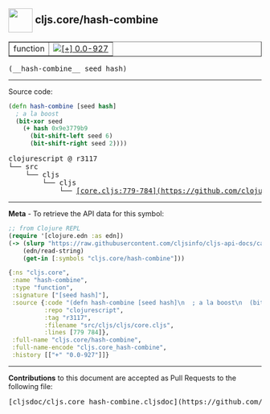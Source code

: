 ## <img width="48px" valign="middle" src="http://i.imgur.com/Hi20huC.png"> cljs.core/hash-combine

 <table border="1">
<tr>

<td>function</td>
<td><a href="https://github.com/cljsinfo/cljs-api-docs/tree/0.0-927"><img valign="middle" alt="[+] 0.0-927" src="https://img.shields.io/badge/+-0.0--927-lightgrey.svg"></a> </td>
</tr>
</table>

 <samp>
(__hash-combine__ seed hash)<br>
</samp>

---





Source code:

```clj
(defn hash-combine [seed hash]
  ; a la boost
  (bit-xor seed
    (+ hash 0x9e3779b9
      (bit-shift-left seed 6)
      (bit-shift-right seed 2))))
```

 <pre>
clojurescript @ r3117
└── src
    └── cljs
        └── cljs
            └── <ins>[core.cljs:779-784](https://github.com/clojure/clojurescript/blob/r3117/src/cljs/cljs/core.cljs#L779-L784)</ins>
</pre>


---

__Meta__ - To retrieve the API data for this symbol:

```clj
;; from Clojure REPL
(require '[clojure.edn :as edn])
(-> (slurp "https://raw.githubusercontent.com/cljsinfo/cljs-api-docs/catalog/cljs-api.edn")
    (edn/read-string)
    (get-in [:symbols "cljs.core/hash-combine"]))
```

```clj
{:ns "cljs.core",
 :name "hash-combine",
 :type "function",
 :signature ["[seed hash]"],
 :source {:code "(defn hash-combine [seed hash]\n  ; a la boost\n  (bit-xor seed\n    (+ hash 0x9e3779b9\n      (bit-shift-left seed 6)\n      (bit-shift-right seed 2))))",
          :repo "clojurescript",
          :tag "r3117",
          :filename "src/cljs/cljs/core.cljs",
          :lines [779 784]},
 :full-name "cljs.core/hash-combine",
 :full-name-encode "cljs.core_hash-combine",
 :history [["+" "0.0-927"]]}

```

---

__Contributions__ to this document are accepted as Pull Requests to the following file:

 <pre>
[cljsdoc/cljs.core_hash-combine.cljsdoc](https://github.com/cljsinfo/cljs-api-docs/blob/master/cljsdoc/cljs.core_hash-combine.cljsdoc)
</pre>

